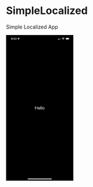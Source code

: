 # SimpleLocalized
Simple Localized App


<img src="https://github.com/Ramzzan/SimpleLocalized/blob/main/SimpleLocalized/shortscreen/IMG_3574.PNG" height="400px">



